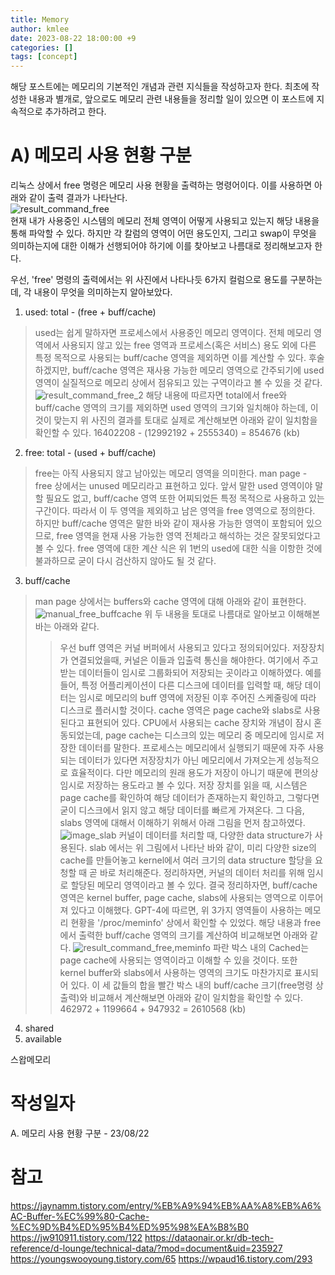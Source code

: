 ```yaml
---
title: Memory
author: kmlee
date: 2023-08-22 18:00:00 +9
categories: []
tags: [concept]
---
```


해당 포스트에는 메모리의 기본적인 개념과 관련 지식들을 작성하고자 한다. 최초에 작성한 내용과 별개로, 앞으로도 메모리 관련 내용들을 정리할 일이 있으면 이 포스트에 지속적으로 추가하려고 한다.

A) 메모리 사용 현황 구분
==============================
리눅스 상에서 free 명령은 메모리 사용 현황을 출력하는 명령어이다. 이를 사용하면 아래와 같이 출력 결과가 나타난다.   
![result_command_free](https://github.com/yesleekm/yesleekm.github.io/assets/54760524/73322851-3329-44e8-b336-8eb5b143d35b)   
현재 내가 사용중인 시스템의 메모리 전체 영역이 어떻게 사용되고 있는지 해당 내용을 통해 파악할 수 있다. 하지만 각 칼럼의 영역이 어떤 용도인지, 그리고 swap이 무엇을 의미하는지에 대한 이해가 선행되어야 하기에 이를 찾아보고 나름대로 정리해보고자 한다.

우선, 'free' 명령의 출력에서는 위 사진에서 나타나듯 6가지 컬럼으로 용도를 구분하는데, 각 내용이 무엇을 의미하는지 알아보았다.

1. used: total - (free + buff/cache)
> used는 쉽게 말하자면 프로세스에서 사용중인 메모리 영역이다. 전체 메모리 영역에서 사용되지 않고 있는 free 영역과 프로세스(혹은 서비스) 용도 외에 다른 특정 목적으로 사용되는 buff/cache 영역을 제외하면 이를 계산할 수 있다. 후술하겠지만, buff/cache 영역은 재사용 가능한 메모리 영역으로 간주되기에 used 영역이 실질적으로 메모리 상에서 점유되고 있는 구역이라고 볼 수 있을 것 같다.
>![result_command_free_2](https://github.com/yesleekm/yesleekm.github.io/assets/54760524/cae9f447-47d1-480d-9034-b603a7fa9c9c)
>해당 내용에 따르자면 total에서 free와 buff/cache 영역의 크기를 제외하면 used 영역의 크기와 일치해야 하는데, 이것이 맞는지 위 사진의 결과를 토대로 실제로 계산해보면 아래와 같이 일치함을 확인할 수 있다.
    16402208 - (12992192 + 2555340) = 854676 (kb)

2. free: total - (used + buff/cache)
> free는 아직 사용되지 않고 남아있는 메모리 영역을 의미한다. man page - free 상에서는 unused 메모리라고 표현하고 있다. 앞서 말한 used 영역이야 말할 필요도 없고, buff/cache 영역 또한 어찌되었든 특정 목적으로 사용하고 있는 구간이다. 따라서 이 두 영역을 제외하고 남은 영역을 free 영역으로 정의한다. 하지만 buff/cache 영역은 말한 바와 같이 재사용 가능한 영역이 포함되어 있으므로, free 영역을 현재 사용 가능한 영역 전체라고 해석하는 것은 잘못되었다고 볼 수 있다. free 영역에 대한 계산 식은 위 1번의 used에 대한 식을 이항한 것에 불과하므로 굳이 다시 검산하지 않아도 될 것 같다.

3. buff/cache
> man page 상에서는 buffers와 cache 영역에 대해 아래와 같이 표현한다. 
>![manual_free_buffcache](https://github.com/yesleekm/yesleekm.github.io/assets/54760524/44cf8bd7-ae30-4cc6-8570-15efc0669db1)
>위 두 내용을 토대로 나름대로 알아보고 이해해본 바는 아래와 같다.
>   > 우선 buff 영역은 커널 버퍼에서 사용되고 있다고 정의되어있다. 저장장치가 연결되었을때, 커널은 이들과 입출력 통신을 해야한다. 여기에서 주고 받는 데이터들이 임시로 그룹화되어 저장되는 곳이라고 이해하였다. 예를 들어, 특정 어플리케이션이 다른 디스크에 데이터를 입력할 때, 해당 데이터는 임시로 메모리의 buff 영역에 저장된 이후 주어진 스케줄링에 따라 디스크로 플러시할 것이다.
>   > cache 영역은 page cache와 slabs로 사용된다고 표현되어 있다. CPU에서 사용되는 cache 장치와 개념이 잠시 혼동되었는데, page cache는 디스크의 있는 메모리 중  메모리에 임시로 저장한 데이터를 말한다. 프로세스는 메모리에서 실행되기 때문에 자주 사용되는 데이터가 있다면 저장장치가 아닌 메모리에서 가져오는게 성능적으로 효율적이다. 다만 메모리의 원래 용도가 저장이 아니기 때문에 편의상 임시로 저장하는 용도라고 볼 수 있다. 저장 장치를 읽을 때, 시스템은 page cache를 확인하여 해당 데이터가 존재하는지 확인하고, 그렇다면 굳이 디스크에서 읽지 않고 해당 데이터를 빠르게 가져온다. 그 다음, slabs 영역에 대해서 이해하기 위해서 아래 그림을 먼저 참고하였다. 
![image_slab](https://github.com/yesleekm/yesleekm.github.io/assets/54760524/211b23db-06a1-453f-a5f0-b5c4b4f033b9)
>   > 커널이 데이터를 처리할 때, 다양한 data structure가 사용된다. slab 에서는 위 그림에서 나타난 바와 같이, 미리 다양한 size의 cache를 만들어놓고 kernel에서 여러 크기의 data structure 할당을 요청할 때 곧 바로 처리해준다. 정리하자면, 커널의 데이터 처리를 위해 임시로 할당된 메모리 영역이라고 볼 수 있다.
> 결국 정리하자면, buff/cache 영역은 kernel buffer, page cache, slabs에 사용되는 영역으로 이루어져 있다고 이해했다. GPT-4에 따르면, 위 3가지 영역들이 사용하는 메모리 현황을 '/proc/meminfo' 상에서 확인할 수 있었다. 해당 내용과 free에서 출력한 buff/cache 영역의 크기를 계산하여 비교해보면 아래와 같다. 
![result_command_free,meminfo](https://github.com/yesleekm/yesleekm.github.io/assets/54760524/58df53e8-3f64-4981-babd-e072089bfad3)
> 파란 박스 내의 Cached는 page cache에 사용되는 영역이라고 이해할 수 있을 것이다. 또한 kernel buffer와 slabs에서 사용하는 영역의 크기도 마찬가지로 표시되어 있다. 이 세 값들의 합을 빨간 박스 내의 buff/cache 크기(free명령 상 출력)와 비교해서 계산해보면 아래와 같이 일치함을 확인할 수 있다.
    462972 + 1199664 + 947932 = 2610568 (kb)

4. shared
5. available

스왑메모리






작성일자
==============================
A. 메모리 사용 현황 구분 - 23/08/22



참고
==============================
https://jaynamm.tistory.com/entry/%EB%A9%94%EB%AA%A8%EB%A6%AC-Buffer-%EC%99%80-Cache-%EC%9D%B4%ED%95%B4%ED%95%98%EA%B8%B0
https://jw910911.tistory.com/122
https://dataonair.or.kr/db-tech-reference/d-lounge/technical-data/?mod=document&uid=235927
https://youngswooyoung.tistory.com/65
https://wpaud16.tistory.com/293